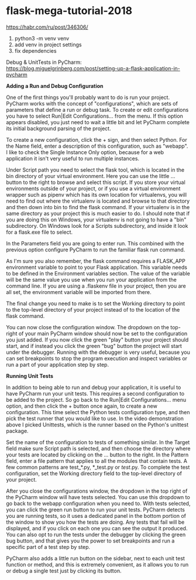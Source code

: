 # flask-mega-tutorial-2018
https://habr.com/ru/post/346306/

1) python3 -m venv venv
2) add venv in project settings
3) fix dependencies

Debug & UnitTests in PyCharm:
https://blog.miguelgrinberg.com/post/setting-up-a-flask-application-in-pycharm

**Adding a Run and Debug Configuration**

One of the first things you'll probably want to do is run your project. PyCharm works with the concept of "configurations", which are sets of parameters that define a run or debug task. To create or edit configurations you have to select Run|Edit Configurations... from the menu. If this option appears disabled, you just need to wait a little bit and let PyCharm complete its initial background parsing of the project.

To create a new configuration, click the + sign, and then select Python. For the Name field, enter a description of this configuration, such as "webapp". I like to check the Single Instance Only option, because for a web application it isn't very useful to run multiple instances.

Under Script path you need to select the flask tool, which is located in the bin directory of your virtual environment. Here you can use the little ... button to the right to browse and select this script. If you store your virtual environments outside of your project, or if you use a virtual environment wrapper such as pipenv which has its own location for virtualenvs, you will need to find out where the virtualenv is located and browse to that directory and then down into bin to find the flask command. If your virtualenv is in the same directory as your project this is much easier to do. I should note that if you are doing this on Windows, your virtualenv is not going to have a "bin" subdirectory. On Windows look for a Scripts subdirectory, and inside it look for a flask.exe file to select.

In the Parameters field you are going to enter run. This combined with the previous option configure PyCharm to run the familiar flask run command.

As I'm sure you also remember, the flask command requires a FLASK_APP environment variable to point to your Flask application. This variable needs to be defined in the Environment variables section. The value of the variable will be the same value you use when you run your application from the command line. If you are using a .flaskenv file in your project, then you are all set, the environment variable will be imported from there.

The final change you need to make is to set the Working directory to point to the top-level directory of your project instead of to the location of the flask command.

You can now close the configuration window. The dropdown on the top-right of your main PyCharm window should now be set to the configuration you just added. If you now click the green "play" button your project should start, and if instead you click the green "bug" button the project will start under the debugger. Running with the debugger is very useful, because you can set breakpoints to stop the program execution and inspect variables or run a part of your application step by step.

**Running Unit Tests**

In addition to being able to run and debug your application, it is useful to have PyCharm run your unit tests. This requires a second configuration to be added to the project. So go back to the Run|Edit Configurations... menu option, and then click the + button once again, to create a new configuration. This time select the Python tests configuration type, and then pick the test runner that you would like to use. In the video demonstration above I picked Unittests, which is the runner based on the Python's unittest package.

Set the name of the configuration to tests of something similar. In the Target field make sure Script path is selected, and then choose the directory where your tests are located by clicking on the ... button to the right. In the Pattern field, enter a file pattern that applies to all the modules that contain tests. A few common patterns are test_*.py, *_test.py or *test*.py. To complete the test configuration, set the Working directory field to the top-level directory of your project.

After you close the configurations window, the dropdown in the top right of the PyCharm window will have tests selected. You can use this dropdown to go back to the webapp configuration when you need to. With tests selected, you can click the green run button to run your unit tests. PyCharm detects you are running tests, so it uses a dedicated panel in the bottom portion of the window to show you how the tests are doing. Any tests that fail will be displayed, and if you click on each one you can see the output it produced. You can also opt to run the tests under the debugger by clicking the green bug button, and that gives you the power to set breakpoints and run a specific part of a test step by step.

PyCharm also adds a little run button on the sidebar, next to each unit test function or method, and this is extremely convenient, as it allows you to run or debug a single test just by clicking its button. 